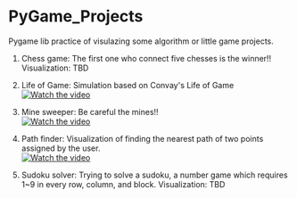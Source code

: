 # PyGame_Projects
Pygame lib practice of visulazing some algorithm or little game projects.

1. Chess game:
   The first one who connect five chesses is the winner!!
   Visualization: TBD
2. Life of Game:
   Simulation based on Convay's Life of Game
   <br/>
   [![Watch the video](https://img.youtube.com/vi/d-_3LAR9ghs/0.jpg)](https://www.youtube.com/shorts/d-_3LAR9ghs)
   <br/>
3. Mine sweeper:
   Be careful the mines!!
   <br />
   [![Watch the video](https://img.youtube.com/vi/GUIc5b5NbAM/0.jpg)](https://youtube.com/shorts/GUIc5b5NbAM)
   <br /> 
   
4. Path finder:
   Visualization of finding the nearest path of two points assigned by the user.
   <br /> 
   [![Watch the video](https://img.youtube.com/vi/AKbrLNcIIIo/0.jpg)](https://youtube.com/shorts/AKbrLNcIIIo)
   <br /> 
   
5. Sudoku solver:
   Trying to solve a sudoku, a number game which requires 1~9 in every row, column, and block.
   Visualization: TBD
